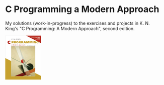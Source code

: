 # C Programming a Modern Approach

My solutions (work-in-progress) to the exercises and projects in K. N. King's "C Programming: A Modern Approach", second edition.

![Book cover](https://github.com/abe-101/c_programming_a_modern_approach/blob/main/cover2_small.jpg)
